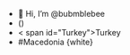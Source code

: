 - 👋 Hi, I’m @bubmblebee
- (</div>)
- < span id="Turkey">Turkey</span>
- <link href="./style.css"type="text/css" rel="stylesheet" />
  #Macedonia {white}

<!---
bubmblebee/bubmblebee is a ✨ special ✨ repository because its `README.md` (this file) appears on your GitHub profile.
You can click the Preview link to take a look at your changes.
--->
